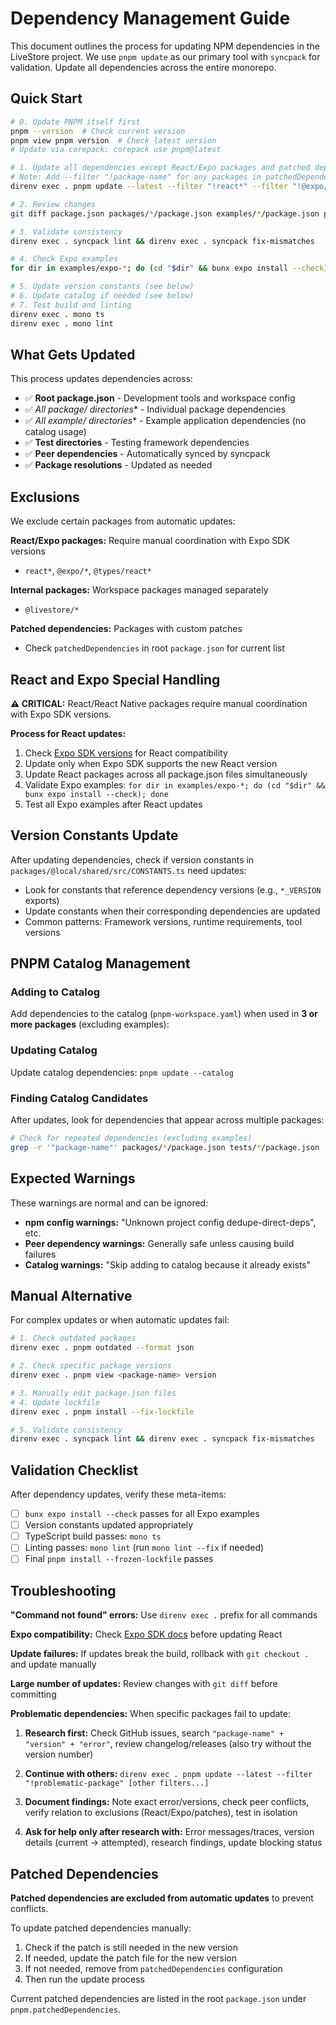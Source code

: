 # Dependency Management Guide

This document outlines the process for updating NPM dependencies in the LiveStore project. We use `pnpm update` as our primary tool with `syncpack` for validation. Update all dependencies across the entire monorepo.

## Quick Start

```bash
# 0. Update PNPM itself first
pnpm --version  # Check current version
pnpm view pnpm version  # Check latest version
# Update via corepack: corepack use pnpm@latest

# 1. Update all dependencies except React/Expo packages and patched dependencies
# Note: Add --filter "!package-name" for any packages in patchedDependencies
direnv exec . pnpm update --latest --filter "!react*" --filter "!@expo/*" --filter "!@types/react*" --filter "!@livestore/*"

# 2. Review changes
git diff package.json packages/*/package.json examples/*/package.json pnpm-lock.yaml

# 3. Validate consistency
direnv exec . syncpack lint && direnv exec . syncpack fix-mismatches

# 4. Check Expo examples
for dir in examples/expo-*; do (cd "$dir" && bunx expo install --check); done

# 5. Update version constants (see below)
# 6. Update catalog if needed (see below)
# 7. Test build and linting
direnv exec . mono ts
direnv exec . mono lint
```

## What Gets Updated

This process updates dependencies across:
- ✅ **Root package.json** - Development tools and workspace config
- ✅ **All package/* directories** - Individual package dependencies
- ✅ **All example/* directories** - Example application dependencies (no catalog usage)
- ✅ **Test directories** - Testing framework dependencies
- ✅ **Peer dependencies** - Automatically synced by syncpack
- ✅ **Package resolutions** - Updated as needed

## Exclusions

We exclude certain packages from automatic updates:

**React/Expo packages:** Require manual coordination with Expo SDK versions
- `react*`, `@expo/*`, `@types/react*`

**Internal packages:** Workspace packages managed separately  
- `@livestore/*`

**Patched dependencies:** Packages with custom patches
- Check `patchedDependencies` in root `package.json` for current list


## React and Expo Special Handling

**⚠️ CRITICAL:** React/React Native packages require manual coordination with Expo SDK versions.

**Process for React updates:**
1. Check [Expo SDK versions](https://docs.expo.dev/versions/latest/) for React compatibility
2. Update only when Expo SDK supports the new React version
3. Update React packages across all package.json files simultaneously
4. Validate Expo examples: `for dir in examples/expo-*; do (cd "$dir" && bunx expo install --check); done`
5. Test all Expo examples after React updates

## Version Constants Update

After updating dependencies, check if version constants in `packages/@local/shared/src/CONSTANTS.ts` need updates:

- Look for constants that reference dependency versions (e.g., `*_VERSION` exports)
- Update constants when their corresponding dependencies are updated
- Common patterns: Framework versions, runtime requirements, tool versions

## PNPM Catalog Management

### Adding to Catalog
Add dependencies to the catalog (`pnpm-workspace.yaml`) when used in **3 or more packages** (excluding examples):

### Updating Catalog
Update catalog dependencies: `pnpm update --catalog`

### Finding Catalog Candidates
After updates, look for dependencies that appear across multiple packages:
```bash
# Check for repeated dependencies (excluding examples)
grep -r '"package-name"' packages/*/package.json tests/*/package.json | wc -l
```

## Expected Warnings

These warnings are normal and can be ignored:
- **npm config warnings:** "Unknown project config dedupe-direct-deps", etc.
- **Peer dependency warnings:** Generally safe unless causing build failures
- **Catalog warnings:** "Skip adding to catalog because it already exists"

## Manual Alternative

For complex updates or when automatic updates fail:

```bash
# 1. Check outdated packages
direnv exec . pnpm outdated --format json

# 2. Check specific package versions
direnv exec . pnpm view <package-name> version

# 3. Manually edit package.json files
# 4. Update lockfile
direnv exec . pnpm install --fix-lockfile

# 5. Validate consistency
direnv exec . syncpack lint && direnv exec . syncpack fix-mismatches
```

## Validation Checklist

After dependency updates, verify these meta-items:

- [ ] `bunx expo install --check` passes for all Expo examples
- [ ] Version constants updated appropriately
- [ ] TypeScript build passes: `mono ts`
- [ ] Linting passes: `mono lint` (run `mono lint --fix` if needed)
- [ ] Final `pnpm install --frozen-lockfile` passes

## Troubleshooting

**"Command not found" errors:** Use `direnv exec .` prefix for all commands

**Expo compatibility:** Check [Expo SDK docs](https://docs.expo.dev/versions/latest/) before updating React

**Update failures:** If updates break the build, rollback with `git checkout .` and update manually

**Large number of updates:** Review changes with `git diff` before committing

**Problematic dependencies:** When specific packages fail to update:

1. **Research first:** Check GitHub issues, search `"package-name" + "version" + "error"`, review changelog/releases (also try without the version number)

2. **Continue with others:** `direnv exec . pnpm update --latest --filter "!problematic-package" [other filters...]`

3. **Document findings:** Note exact error/versions, check peer conflicts, verify relation to exclusions (React/Expo/patches), test in isolation

4. **Ask for help only after research with:** Error messages/traces, version details (current → attempted), research findings, update blocking status

## Patched Dependencies

**Patched dependencies are excluded from automatic updates** to prevent conflicts.

To update patched dependencies manually:
1. Check if the patch is still needed in the new version
2. If needed, update the patch file for the new version
3. If not needed, remove from `patchedDependencies` configuration
4. Then run the update process

Current patched dependencies are listed in the root `package.json` under `pnpm.patchedDependencies`.